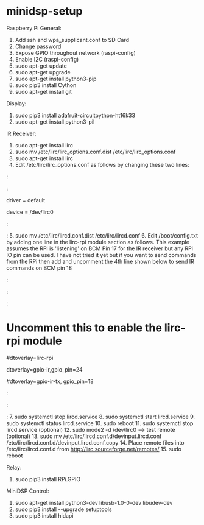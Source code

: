 # minidsp-setup

Raspberry Pi General:
1. Add ssh and wpa_supplicant.conf to SD Card
2. Change password
3. Expose GPIO throughout network (raspi-config)
4. Enable I2C (raspi-config)
5. sudo apt-get update
6. sudo apt-get upgrade
7. sudo apt-get install python3-pip
8. sudo pip3 install Cython
9. sudo apt-get install git


Display:
1. sudo pip3 install adafruit-circuitpython-ht16k33
2. sudo apt-get install python3-pil


IR Receiver:
1. sudo apt-get install lirc
2. sudo mv /etc/lirc/lirc_options.conf.dist /etc/lirc/lirc_options.conf
3. sudo apt-get install lirc
4. Edit /etc/lirc/lirc_options.conf as follows by changing these two lines:

:

:

driver = default

device = /dev/lirc0

:

:
5. sudo mv /etc/lirc/lircd.conf.dist /etc/lirc/lircd.conf
6. Edit /boot/config.txt by adding one line in the lirc-rpi module section as follows. This example assumes the RPi is 'listening' on BCM Pin 17 for the IR receiver but any RPi IO pin can be used. I have not tried it yet but if you want to send commands from the RPi then add and uncomment the 4th line shown below to send IR commands on BCM pin 18

:

:

:

# Uncomment this to enable the lirc-rpi module

#dtoverlay=lirc-rpi

dtoverlay=gpio-ir,gpio_pin=24

#dtoverlay=gpio-ir-tx, gpio_pin=18

:

:

:
7. sudo systemctl stop lircd.service
8. sudo systemctl start lircd.service
9. sudo systemctl status lircd.service
10. sudo reboot
11. sudo systemctl stop lircd.service (optional)
12. sudo mode2 -d /dev/lirc0 --> test remote (optional)
13. sudo mv /etc/lirc/lircd.conf.d/devinput.lircd.conf /etc/lirc/lircd.conf.d/devinput.lircd.conf.copy
14. Place remote files into /etc/lirc/lircd.conf.d from http://lirc.sourceforge.net/remotes/
15. sudo reboot


Relay:
1. sudo pip3 install RPi.GPIO


MiniDSP Control:
1. sudo apt-get install python3-dev libusb-1.0-0-dev libudev-dev
2. sudo pip3 install --upgrade setuptools
3. sudo pip3 install hidapi
